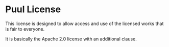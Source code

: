 # Puul License

This license is designed to allow access and use of the licensed works that is fair to everyone.

It is basically the Apache 2.0 license with an additional clause.
